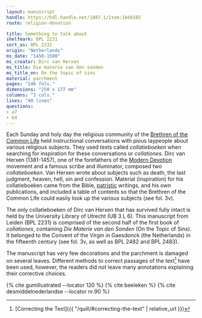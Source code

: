 ```yaml
---
layout: manuscript
handle: https://hdl.handle.net/1887.1/item:1669105
route: religion-devotion

title: Something to talk about
shelfmark: BPL 2231
sort_as: BPL 2231
origin: "Netherlands"
ms_date: "1450-1500"
ms_creator: Dirc van Herxen
ms_title: Die materie van den sonden 
ms_title_en: On the topic of sins
material: parchment
pages: "146 fols."
dimensions: "250 x 177 mm"
columns: "2 cols."
lines: "40 lines"
questions:
- a7
- b4
---
```


Each Sunday and holy day the religious community of the [Brethren of the
Common Life](https://en.wikipedia.org/wiki/Brethren_of_the_Common_Life)
held instructional conversations with pious laypeople about various
religious subjects. They used texts called *collatieboeken* when
searching for inspiration for these conversations or *collationes.* Dirc
van Herxen (1381-1457), one of the forefathers of the [Modern
Devotion](https://en.wikipedia.org/wiki/Devotio_Moderna) movement and a
famous scribe and illuminator, composed two *collatieboeken*. Van Herxen
wrote about subjects such as death, the last judgment, heaven, hell, sin
and confession. Material (inspiration) for his collatieboeken came from
the Bible, [patristic](https://en.wikipedia.org/wiki/Patristics)
writings, and his own publications, and included a table of contents so
that the Brethren of the Common Life could easily look up the various
subjects (see fol. <span data-fol="3v" class="fref">3v</span>).

The only collatieboeken of Dirc van Herxen that has survived fully
intact is held by the University Library of Utrecht (UB 3 L 6). This
manuscript from Leiden (BPL 2231) is comprised of the second half of the
first book of *collationes*, containing *Die Materie van den Sonden* (On
the Topic of Sins). It belonged to the Convent of the Virgin in
Gaesdonck (the Netherlands) in the fifteenth century (see fol. <span data-fol="3v" class="fref">3v</span>, as
well as BPL 2482 and BPL 2483).

The manuscript has very few decorations and the parchment is damaged on
several leaves. Different methods to correct passages of the text[^1] have
been used, however, the readers did not leave many annotations
explaining their corrective choices.

[^1]: [Correcting the Text]({{ "/quill/#correcting-the-text" | relative_url }})

{% cite gumillustrated --locator 120 %}
{% cite beeleken %}
{% cite desmiddelnederlandse --locator nr.90 %}